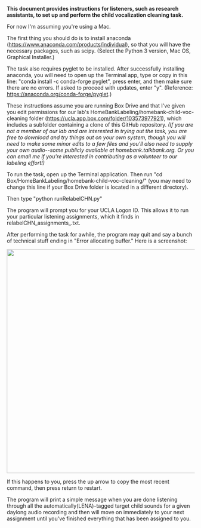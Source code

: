 **This document provides instructions for listeners, such as research assistants, to set up and perform the child vocalization cleaning task.**

For now I'm assuming you're using a Mac.

The first thing you should do is to install anaconda (https://www.anaconda.com/products/individual), so that you will have the necessary packages, such as scipy. (Select the Python 3 version, Mac OS, Graphical Installer.)

The task also requires pyglet to be installed. After successfully installing anaconda, you will need to open up the Terminal app, type or copy in this line:
"conda install -c conda-forge pyglet", press enter, and then make sure there are no errors. If asked to proceed with updates, enter "y". (Reference: https://anaconda.org/conda-forge/pyglet.)

These instructions assume you are running Box Drive and that I've given you edit permissions for our lab's HomeBankLabeling/homebank-child-voc-cleaning folder (https://ucla.app.box.com/folder/103573977921), which includes a subfolder containing a clone of this GitHub repository. *(If you are not a member of our lab and are interested in trying out the task, you are free to download and try things out on your own system, though you will need to make some minor edits to a few files and you'll also need to supply your own audio--some publicly available at homebank.talkbank.org. Or you can email me if you're interested in contributing as a volunteer to our labeling effort!)*

To run the task, open up the Terminal application. Then run "cd Box/HomeBankLabeling/homebank-child-voc-cleaning/" (you may need to change this line if your Box Drive folder is located in a different directory).

Then type "python runRelabelCHN.py"

The program will prompt you for your UCLA Logon ID. This allows it to run your particular listening assignments, which it finds in relabelCHN_assignments_<yourID>.txt.

After performing the task for awhile, the program may quit and say a bunch of technical stuff ending in "Error allocating buffer." Here is a screenshot:

<image src="https://github.com/AnneSWarlaumont/homeank-child-voc-cleaning/blob/master/screenshot-of-buffer-error.png" width="600">
  
If this happens to you, press the up arrow to copy the most recent command, then press return to restart.

The program will print a simple message when you are done listening through all the automatically(LENA)-tagged target child sounds for a given daylong audio recording and then will move on immediately to your next assignment until you've finished everything that has been assigned to you.
